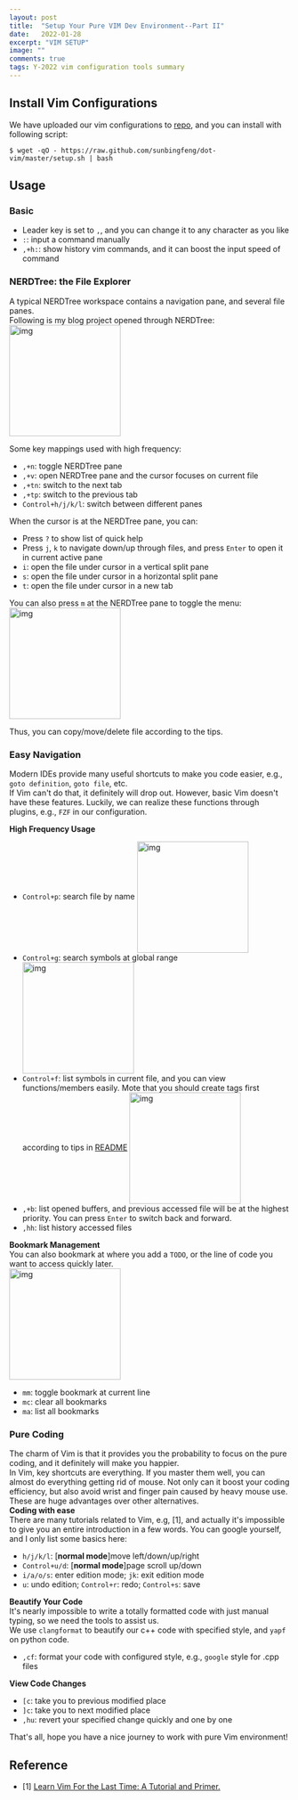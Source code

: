 ```yaml
---
layout: post
title:  "Setup Your Pure VIM Dev Environment--Part II"
date:   2022-01-28
excerpt: "VIM SETUP"
image: ""
comments: true
tags: Y-2022 vim configuration tools summary
---
```


## Install Vim Configurations<br>
We have uploaded our vim configurations to [repo](https://github.com/sunbingfeng/dot-vim), and you can install with following script:
```shell
$ wget -qO - https://raw.github.com/sunbingfeng/dot-vim/master/setup.sh | bash
```

## Usage<br>

### Basic<br>
- Leader key is set to `,`, and you can change it to any character as you like
- `:`: input a command manually
- `,+h:`: show history vim commands, and it can boost the input speed of command

### NERDTree: the File Explorer<br>
A typical NERDTree workspace contains a navigation pane, and several file panes.<br>
Following is my blog project opened through NERDTree:<br>
<a href="{{ site.url }}/images/nerdtree_split.webp" target="_blank"><img src="{{ site.url }}/images/nerdtree_split.webp"  alt="img" height="200px" align="center"/></a>

Some key mappings used with high frequency:<br>
- `,+n`: toggle NERDTree pane
- `,+v`: open NERDTree pane and the cursor focuses on current file
- `,+tn`: switch to the next tab
- `,+tp`: switch to the previous tab
- `Control+h/j/k/l`: switch between different panes

When the cursor is at the NERDTree pane, you can:<br>
- Press `?` to show list of quick help
- Press `j`, `k` to navigate down/up through files, and press `Enter` to open it in current active pane
- `i`: open the file under cursor in a vertical split pane
- `s`: open the file under cursor in a horizontal split pane
- `t`: open the file under cursor in a new tab

You can also press `m` at the NERDTree pane to toggle the menu:
<a href="{{ site.url }}/images/nerdtree_menu.webp" target="_blank"><img src="{{ site.url }}/images/nerdtree_menu.webp"  alt="img" height="200px" align="center"/></a>

Thus, you can copy/move/delete file according to the tips.

### Easy Navigation<br>
Modern IDEs provide many useful shortcuts to make you code easier, e.g., `goto definition`, `goto file`, etc.<br>
If Vim can't do that, it definitely will drop out. However, basic Vim doesn't have these features. Luckily, we can realize these functions through plugins, e.g., `FZF` in our configuration.

**High Frequency Usage**<br>
- `Control+p`: search file by name
<a href="{{ site.url }}/images/fzf_goto_file.webp" target="_blank"><img src="{{ site.url }}/images/fzf_goto_file.webp"  alt="img" height="200px" align="center"/></a>
- `Control+g`: search symbols at global range
<a href="{{ site.url }}/images/fzf_search_symbols.webp" target="_blank"><img src="{{ site.url }}/images/fzf_search_symbols.webp"  alt="img" height="200px" align="center"/></a>
- `Control+f`: list symbols in current file, and you can view functions/members easily. Mote that you should create tags first according to tips in [README](https://github.com/sunbingfeng/dot-vim/blob/master/README.md)
<a href="{{ site.url }}/images/fzf_list_tags.webp" target="_blank"><img src="{{ site.url }}/images/fzf_list_tags.webp"  alt="img" height="200px" align="center"/></a>
- `,+b`: list opened buffers, and previous accessed file will be at the highest priority. You can press `Enter` to switch back and forward.
- `,hh`: list history accessed files

**Bookmark Management**<br>
You can also bookmark at where you add a `TODO`, or the line of code you want to access quickly later.<br>
<a href="{{ site.url }}/images/bookmark.webp" target="_blank"><img src="{{ site.url }}/images/bookmark.webp"  alt="img" height="200px" align="center"/></a>
- `mm`: toggle bookmark at current line
- `mc`: clear all bookmarks
- `ma`: list all bookmarks

### Pure Coding
The charm of Vim is that it provides you the probability to focus on the pure coding, and it definitely will make you happier.<br>
In Vim, key shortcuts are everything. If you master them well, you can almost do everything getting rid of mouse. Not only can it boost your coding efficiency, but also avoid wrist and finger pain caused by heavy mouse use. These are huge advantages over other alternatives.<br>
**Coding with ease**<br>
There are many tutorials related to Vim, e.g, [1], and actually it's impossible to give you an entire introduction in a few words. You can google yourself, and I only list some basics here:<br>
- `h/j/k/l`: [**normal mode**]move left/down/up/right
- `Control+u/d`: [**normal mode**]page scroll up/down
- `i/a/o/s`: enter edition mode; `jk`: exit edition mode
- `u`: undo edition; `Control+r`: redo; `Control+s`: save

**Beautify Your Code**<br>
It's nearly impossible to write a totally formatted code with just manual typing, so we need the tools to assist us.<br>
We use `clangformat` to beautify our c++ code with specified style, and `yapf` on python code.<br>
- `,cf`: format your code with configured style, e.g., `google` style for .cpp files

**View Code Changes**<br>
- `[c`: take you to previous modified place
- `]c`: take you to next modified place
- `,hu`: revert your specified change quickly and one by one

That's all, hope you have a nice journey to work with pure Vim environment!

## Reference<br>
- [1] [Learn Vim For the Last Time: A Tutorial and Primer.](https://danielmiessler.com/study/vim/)

